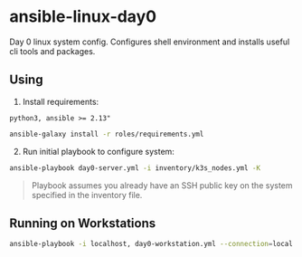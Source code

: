 # ansible-linux-day0

Day 0 linux system config. Configures shell environment and installs useful cli tools and packages.

## Using

1. Install requirements:
```
python3, ansible >= 2.13"
```

```bash
ansible-galaxy install -r roles/requirements.yml
```

2. Run initial playbook to configure system:
```bash
ansible-playbook day0-server.yml -i inventory/k3s_nodes.yml -K
```

> Playbook assumes you already have an SSH public key on the system specified in the inventory file.

## Running on Workstations
```bash
ansible-playbook -i localhost, day0-workstation.yml --connection=local -K
```
